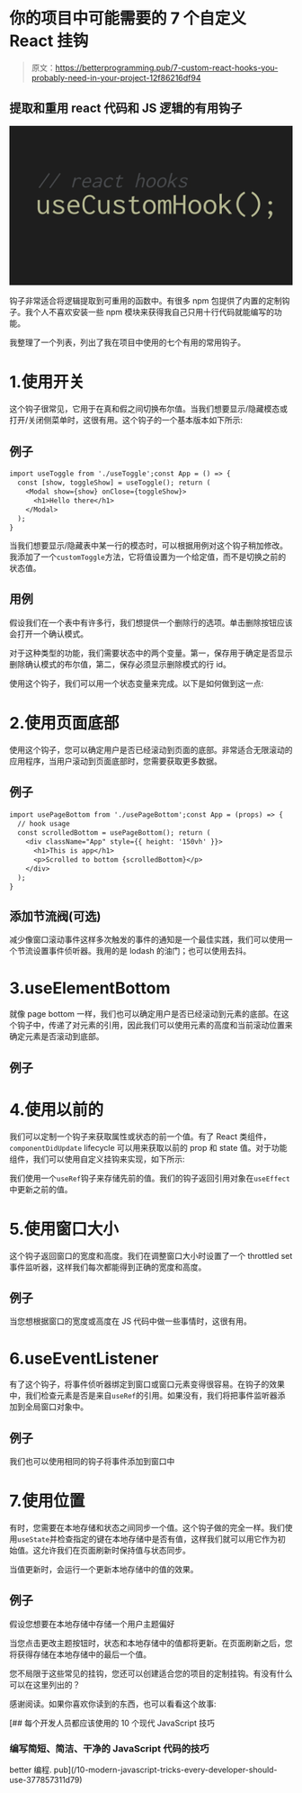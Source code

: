 # 你的项目中可能需要的 7 个自定义 React 挂钩

> 原文：<https://betterprogramming.pub/7-custom-react-hooks-you-probably-need-in-your-project-12f86216df94>

## 提取和重用 react 代码和 JS 逻辑的有用钩子

![](img/ef431fe773b6406122e52b95a8e5a9e8.png)

钩子非常适合将逻辑提取到可重用的函数中。有很多 npm 包提供了内置的定制钩子。我个人不喜欢安装一些 npm 模块来获得我自己只用十行代码就能编写的功能。

我整理了一个列表，列出了我在项目中使用的七个有用的常用钩子。

# 1.使用开关

这个钩子很常见，它用于在真和假之间切换布尔值。当我们想要显示/隐藏模态或打开/关闭侧菜单时，这很有用。这个钩子的一个基本版本如下所示:

## 例子

```
import useToggle from './useToggle';const App = () => {
  const [show, toggleShow] = useToggle(); return (
    <Modal show={show} onClose={toggleShow}>
      <h1>Hello there</h1>
    </Modal>
  );
}
```

当我们想要显示/隐藏表中某一行的模态时，可以根据用例对这个钩子稍加修改。我添加了一个`customToggle`方法，它将值设置为一个给定值，而不是切换之前的状态值。

## 用例

假设我们在一个表中有许多行，我们想提供一个删除行的选项。单击删除按钮应该会打开一个确认模式。

对于这种类型的功能，我们需要状态中的两个变量。第一，保存用于确定是否显示删除确认模式的布尔值，第二，保存必须显示删除模式的行 id。

使用这个钩子，我们可以用一个状态变量来完成。以下是如何做到这一点:

# 2.使用页面底部

使用这个钩子，您可以确定用户是否已经滚动到页面的底部。非常适合无限滚动的应用程序，当用户滚动到页面底部时，您需要获取更多数据。

## 例子

```
import usePageBottom from './usePageBottom';const App = (props) => {
  // hook usage
  const scrolledBottom = usePageBottom(); return (
    <div className="App" style={{ height: '150vh' }}>
      <h1>This is app</h1>
      <p>Scrolled to bottom {scrolledBottom}</p>
    </div>
  );
}
```

## 添加节流阀(可选)

减少像窗口滚动事件这样多次触发的事件的通知是一个最佳实践，我们可以使用一个节流设置事件侦听器。我用的是 lodash 的油门；也可以使用去抖。

# 3.useElementBottom

就像 page bottom 一样，我们也可以确定用户是否已经滚动到元素的底部。在这个钩子中，传递了对元素的引用，因此我们可以使用元素的高度和当前滚动位置来确定元素是否滚动到底部。

## 例子

# 4.使用以前的

我们可以定制一个钩子来获取属性或状态的前一个值。有了 React 类组件，`componentDidUpdate` lifecycle 可以用来获取以前的 prop 和 state 值。对于功能组件，我们可以使用自定义挂钩来实现，如下所示:

我们使用一个`useRef`钩子来存储先前的值。我们的钩子返回引用对象在`useEffect`中更新之前的值。

# 5.使用窗口大小

这个钩子返回窗口的宽度和高度。我们在调整窗口大小时设置了一个 throttled set 事件监听器，这样我们每次都能得到正确的宽度和高度。

## 例子

当您想根据窗口的宽度或高度在 JS 代码中做一些事情时，这很有用。

# 6.useEventListener

有了这个钩子，将事件侦听器绑定到窗口或窗口元素变得很容易。在钩子的效果中，我们检查元素是否是来自`useRef`的引用。如果没有，我们将把事件监听器添加到全局窗口对象中。

## 例子

我们也可以使用相同的钩子将事件添加到窗口中

# 7.使用位置

有时，您需要在本地存储和状态之间同步一个值。这个钩子做的完全一样。我们使用`useState`并检查指定的键在本地存储中是否有值，这样我们就可以用它作为初始值。这允许我们在页面刷新时保持值与状态同步。

当值更新时，会运行一个更新本地存储中的值的效果。

## 例子

假设您想要在本地存储中存储一个用户主题偏好

当您点击更改主题按钮时，状态和本地存储中的值都将更新。在页面刷新之后，您将获得存储在本地存储中的最后一个值。

您不局限于这些常见的挂钩，您还可以创建适合您的项目的定制挂钩。有没有什么可以在这里列出的？

感谢阅读。如果你喜欢你读到的东西，也可以看看这个故事:

[](/10-modern-javascript-tricks-every-developer-should-use-377857311d79) [## 每个开发人员都应该使用的 10 个现代 JavaScript 技巧

### 编写简短、简洁、干净的 JavaScript 代码的技巧

better 编程. pub](/10-modern-javascript-tricks-every-developer-should-use-377857311d79)